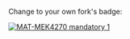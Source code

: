 Change to your own fork's badge:

[![MAT-MEK4270 mandatory 1](https://github.com/valeriauio/matmek4270-mandatory1/actions/workflows/main.yml/badge.svg)](https://github.com/valeriauio/matmek4270-mandatory1/actions/workflows/main.yml)
